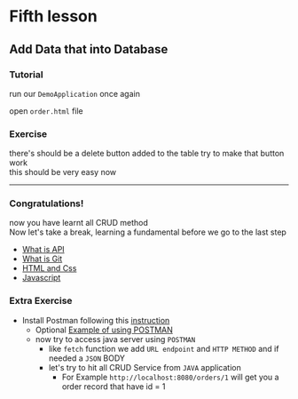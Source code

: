# Fifth lesson

## Add Data that into Database

### Tutorial

run our `DemoApplication` once again

open `order.html` file

### Exercise

there's should be a delete button added to the table try to make that button work  
this should be very easy now

---

### Congratulations!

now you have learnt all CRUD method  
Now let's take a break, learning a fundamental before we go to the last step

- [What is API](https://aws.amazon.com/what-is/api/)
- [What is Git](https://www.youtube.com/watch?v=NcoBAfJ6l2Q&t=1s)
- [HTML and Css](https://www.youtube.com/watch?v=zFZrkCIc2Oc&t=1s)
- [Javascript](https://www.youtube.com/watch?v=x5trGVMKTdY&t=6073s)

### Extra Exercise

- Install Postman following this [instruction](https://yu-report.com/entry/postman/)
  - Optional [Example of using POSTMAN](https://www.youtube.com/watch?v=CLG0ha_a0q8)
  - now try to access java server using `POSTMAN`
    - like `fetch` function we add `URL endpoint` and `HTTP METHOD` and if needed a `JSON` BODY
    - let's try to hit all CRUD Service from `JAVA` application
      - For Example `http://localhost:8080/orders/1` will get you a order record that have id = 1